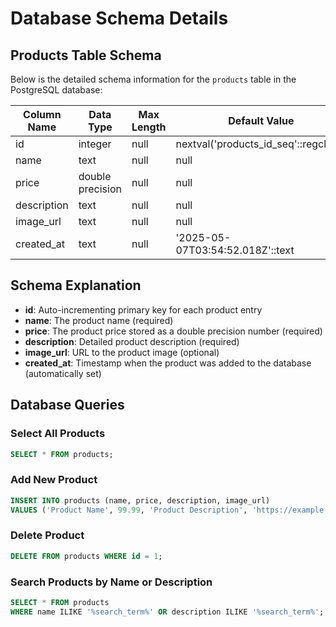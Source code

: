 # Database Schema Details

## Products Table Schema

Below is the detailed schema information for the `products` table in the PostgreSQL database:

| Column Name | Data Type | Max Length | Default Value | Nullable |
|-------------|-----------|------------|---------------|----------|
| id | integer | null | nextval('products_id_seq'::regclass) | NO |
| name | text | null | null | NO |
| price | double precision | null | null | NO |
| description | text | null | null | NO |
| image_url | text | null | null | YES |
| created_at | text | null | '2025-05-07T03:54:52.018Z'::text | NO |

## Schema Explanation

- **id**: Auto-incrementing primary key for each product entry
- **name**: The product name (required)
- **price**: The product price stored as a double precision number (required)
- **description**: Detailed product description (required)
- **image_url**: URL to the product image (optional)
- **created_at**: Timestamp when the product was added to the database (automatically set)

## Database Queries

### Select All Products
```sql
SELECT * FROM products;
```

### Add New Product
```sql
INSERT INTO products (name, price, description, image_url)
VALUES ('Product Name', 99.99, 'Product Description', 'https://example.com/image.jpg');
```

### Delete Product
```sql
DELETE FROM products WHERE id = 1;
```

### Search Products by Name or Description
```sql
SELECT * FROM products 
WHERE name ILIKE '%search_term%' OR description ILIKE '%search_term%';
```